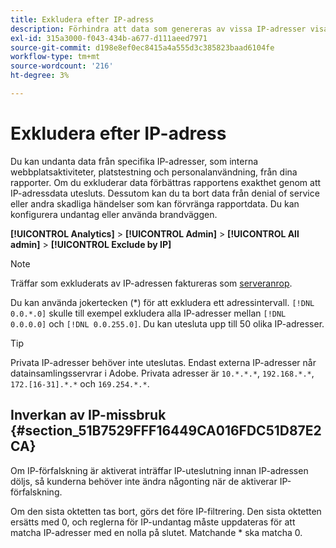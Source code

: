 ```yaml
---
title: Exkludera efter IP-adress
description: Förhindra att data som genereras av vissa IP-adresser visas i rapporter.
exl-id: 315a3000-f043-434b-a677-d111aeed7971
source-git-commit: d198e8ef0ec8415a4a555d3c385823baad6104fe
workflow-type: tm+mt
source-wordcount: '216'
ht-degree: 3%

---
```


# Exkludera efter IP-adress

Du kan undanta data från specifika IP-adresser, som interna webbplatsaktiviteter, platstestning och personalanvändning, från dina rapporter. Om du exkluderar data förbättras rapportens exakthet genom att IP-adressdata utesluts. Dessutom kan du ta bort data från denial of service eller andra skadliga händelser som kan förvränga rapportdata. Du kan konfigurera undantag eller använda brandväggen.

**[!UICONTROL Analytics]** > **[!UICONTROL Admin]** > **[!UICONTROL All admin]** > **[!UICONTROL Exclude by IP]**

>[!NOTE]
>
>Träffar som exkluderats av IP-adressen faktureras som [serveranrop](https://docs.adobe.com/content/help/en/analytics/technotes/terms.html).

Du kan använda jokertecken (*) för att exkludera ett adressintervall. `[!DNL 0.0.*.0]` skulle till exempel exkludera alla IP-adresser mellan `[!DNL 0.0.0.0]` och `[!DNL 0.0.255.0]`. Du kan utesluta upp till 50 olika IP-adresser.

>[!TIP]
>
>Privata IP-adresser behöver inte uteslutas. Endast externa IP-adresser når datainsamlingsservrar i Adobe. Privata adresser är `10.*.*.*`, `192.168.*.*`, `172.[16-31].*.*` och `169.254.*.*`.

## Inverkan av IP-missbruk {#section_51B7529FFF16449CA016FDC51D87E2CA}

Om IP-förfalskning är aktiverat inträffar IP-uteslutning innan IP-adressen döljs, så kunderna behöver inte ändra någonting när de aktiverar IP-förfalskning.

Om den sista oktetten tas bort, görs det före IP-filtrering. Den sista oktetten ersätts med 0, och reglerna för IP-undantag måste uppdateras för att matcha IP-adresser med en nolla på slutet. Matchande * ska matcha 0.
